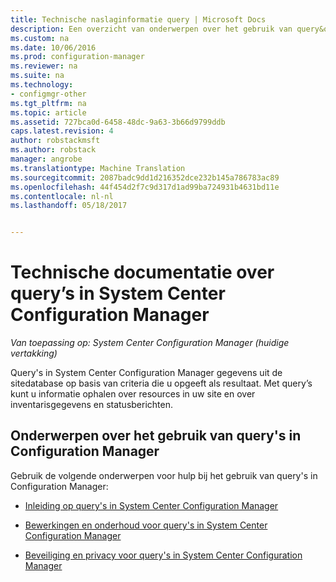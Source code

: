 ```yaml
---
title: Technische naslaginformatie query | Microsoft Docs
description: Een overzicht van onderwerpen over het gebruik van query&quot;s voor het ophalen van informatie over resources in uw site.
ms.custom: na
ms.date: 10/06/2016
ms.prod: configuration-manager
ms.reviewer: na
ms.suite: na
ms.technology:
- configmgr-other
ms.tgt_pltfrm: na
ms.topic: article
ms.assetid: 727bca0d-6458-48dc-9a63-3b66d9799ddb
caps.latest.revision: 4
author: robstackmsft
ms.author: robstack
manager: angrobe
ms.translationtype: Machine Translation
ms.sourcegitcommit: 2087badc9dd1d216352dce232b145a786783ac89
ms.openlocfilehash: 44f454d2f7c9d317d1ad99ba724931b4631bd11e
ms.contentlocale: nl-nl
ms.lasthandoff: 05/18/2017


---                     
```

# <a name="queries-technical-reference-for-system-center-configuration-manager"></a>Technische documentatie over query’s in System Center Configuration Manager

*Van toepassing op: System Center Configuration Manager (huidige vertakking)*

Query's in System Center Configuration Manager gegevens uit de sitedatabase op basis van criteria die u opgeeft als resultaat. Met query’s kunt u informatie ophalen over resources in uw site en over inventarisgegevens en statusberichten.  

## <a name="topics-about-using-queries-in-configuration-manager"></a>Onderwerpen over het gebruik van query's in Configuration Manager  
 Gebruik de volgende onderwerpen voor hulp bij het gebruik van query's in Configuration Manager:  

-   [Inleiding op query's in System Center Configuration Manager](../../../core/servers/manage/introduction-to-queries.md)  

-   [Bewerkingen en onderhoud voor query's in System Center Configuration Manager](../../../core/servers/manage/operations-and-maintenance-for-queries.md)  

-   [Beveiliging en privacy voor query's in System Center Configuration Manager](../../../core/servers/manage/security-and-privacy-for-queries.md)  

